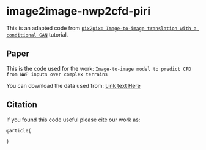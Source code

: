 # image2image-nwp2cfd-piri
This is an adapted code from [`pix2pix: Image-to-image translation with a conditional GAN`](https://www.tensorflow.org/tutorials/generative/pix2pix) tutorial.

## Paper

This is the code used for the work:
`Image-to-image model to predict CFD from NWP inputs over complex terrains`

You can download the data used from: [Link text Here](www.google.es)

## Citation

If you found this code useful please cite our work as:

```
@article{

}
``` 
